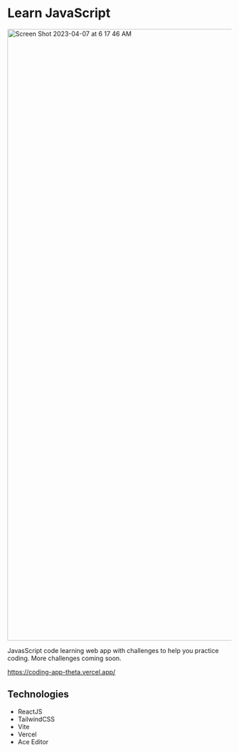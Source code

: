 # Learn JavaScript

<img width="1374" alt="Screen Shot 2023-04-07 at 6 17 46 AM" src="https://user-images.githubusercontent.com/32600047/230496159-e124f89a-3be5-4222-9924-3ffaa859c7c2.png">


JavasScript code learning web app with challenges to help you practice coding. More challenges coming soon.

https://coding-app-theta.vercel.app/

## Technologies
- ReactJS
- TailwindCSS
- Vite
- Vercel
- Ace Editor
